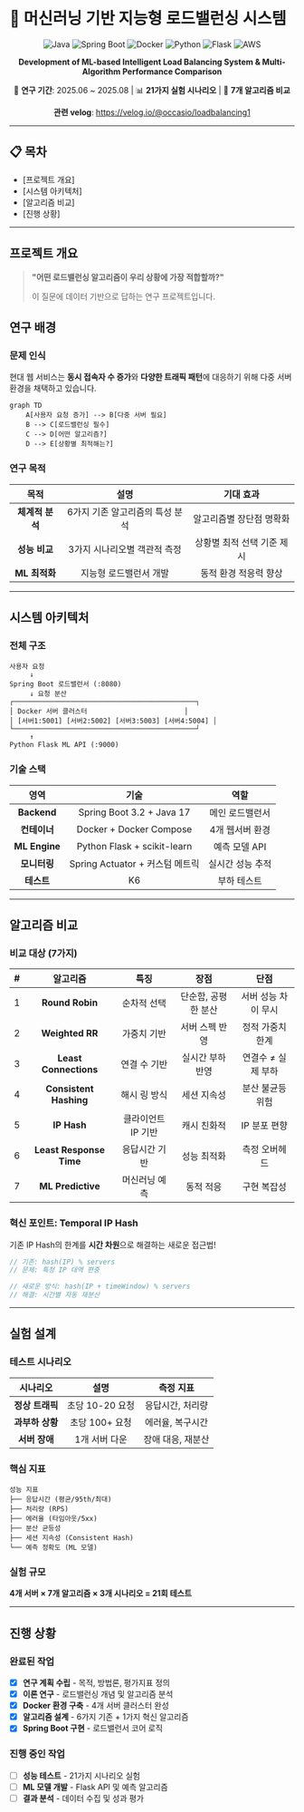 # 🚀 머신러닝 기반 지능형 로드밸런싱 시스템

<div align="center">

![Java](https://img.shields.io/badge/Java-17-ED8B00?style=for-the-badge&logo=openjdk&logoColor=white)
![Spring Boot](https://img.shields.io/badge/Spring_Boot-3.2-6DB33F?style=for-the-badge&logo=spring-boot&logoColor=white)
![Docker](https://img.shields.io/badge/Docker-2496ED?style=for-the-badge&logo=docker&logoColor=white)
![Python](https://img.shields.io/badge/Python-3776AB?style=for-the-badge&logo=python&logoColor=white)
![Flask](https://img.shields.io/badge/Flask-000000?style=for-the-badge&logo=flask&logoColor=white)
![AWS](https://img.shields.io/badge/AWS-FF9900?style=for-the-badge&logo=amazon-aws&logoColor=white)

**Development of ML-based Intelligent Load Balancing System & Multi-Algorithm Performance Comparison**

🔬 **연구 기간**: 2025.06 ~ 2025.08 | 📊 **21가지 실험 시나리오** | 🤖 **7개 알고리즘 비교**

**관련 velog**: https://velog.io/@occasio/loadbalancing1

</div>

---

## 📋 목차

- [프로젝트 개요]
- [시스템 아키텍처]
- [알고리즘 비교]
- [진행 상황]

---

## 프로젝트 개요

> **"어떤 로드밸런싱 알고리즘이 우리 상황에 가장 적합할까?"**
> 
> 이 질문에 데이터 기반으로 답하는 연구 프로젝트입니다.

##  연구 배경

###  문제 인식

현대 웹 서비스는 **동시 접속자 수 증가**와 **다양한 트래픽 패턴**에 대응하기 위해 다중 서버 환경을 채택하고 있습니다.

```mermaid
graph TD
    A[사용자 요청 증가] --> B[다중 서버 필요]
    B --> C[로드밸런싱 필수]
    C --> D[어떤 알고리즘?]
    D --> E[상황별 최적해는?]
```

###  연구 목적

| 목적 | 설명 | 기대 효과 |
|:----:|:----:|:---------:|
|  **체계적 분석** | 6가지 기존 알고리즘의 특성 분석 | 알고리즘별 장단점 명확화 |
|  **성능 비교** | 3가지 시나리오별 객관적 측정 | 상황별 최적 선택 기준 제시 |
|  **ML 최적화** | 지능형 로드밸런서 개발 | 동적 환경 적응력 향상 |

---

## 시스템 아키텍처

### 전체 구조

```
사용자 요청
     ↓
Spring Boot 로드밸런서 (:8080)
     ↓ 요청 분산
┌─────────────────────────────────────────────┐
│ Docker 서버 클러스터                        │
│ [서버1:5001] [서버2:5002] [서버3:5003] [서버4:5004] │
└─────────────────────────────────────────────┘
     ↑
Python Flask ML API (:9000)
```

### 기술 스택

| 영역 | 기술 | 역할 |
|:----:|:----:|:----:|
| **Backend** | Spring Boot 3.2 + Java 17 | 메인 로드밸런서 |
| **컨테이너** | Docker + Docker Compose | 4개 웹서버 환경 |
| **ML Engine** | Python Flask + scikit-learn | 예측 모델 API |
| **모니터링** | Spring Actuator + 커스텀 메트릭 | 실시간 성능 추적 |
| **테스트** | K6 | 부하 테스트 |

---

## 알고리즘 비교

### 비교 대상 (7가지)

| # | 알고리즘 | 특징 | 장점 | 단점 |
|:-:|:--------:|:----:|:----:|:----:|
| 1 | **Round Robin** | 순차적 선택 | 단순함, 공평한 분산 | 서버 성능 차이 무시 |
| 2 | **Weighted RR** | 가중치 기반 | 서버 스펙 반영 | 정적 가중치 한계 |
| 3 | **Least Connections** | 연결 수 기반 | 실시간 부하 반영 | 연결수 ≠ 실제 부하 |
| 4 | **Consistent Hashing** | 해시 링 방식 | 세션 지속성 | 분산 불균등 위험 |
| 5 | **IP Hash** | 클라이언트 IP 기반 | 캐시 친화적 | IP 분포 편향 |
| 6 | **Least Response Time** | 응답시간 기반 | 성능 최적화 | 측정 오버헤드 |
| 7 | **ML Predictive** | 머신러닝 예측 | 동적 적응 | 구현 복잡성 |

### 혁신 포인트: Temporal IP Hash

기존 IP Hash의 한계를 **시간 차원**으로 해결하는 새로운 접근법!

```java
// 기존: hash(IP) % servers
// 문제: 특정 IP 대역 편중

// 새로운 방식: hash(IP + timeWindow) % servers  
// 해결: 시간별 자동 재분산
```

---

## 실험 설계

### 테스트 시나리오

| 시나리오 | 설명 | 측정 지표 |
|:--------:|:----:|:---------:|
| **정상 트래픽** | 초당 10-20 요청 | 응답시간, 처리량 |
| **과부하 상황** | 초당 100+ 요청 | 에러율, 복구시간 |
| **서버 장애** | 1개 서버 다운 | 장애 대응, 재분산 |

### 핵심 지표

```
성능 지표
├── 응답시간 (평균/95th/최대)
├── 처리량 (RPS)
├── 에러율 (타임아웃/5xx)
├── 분산 균등성
├── 세션 지속성 (Consistent Hash)
└── 예측 정확도 (ML 모델)
```

### 실험 규모

**4개 서버 × 7개 알고리즘 × 3개 시나리오 = 21회 테스트**

---

## 진행 상황

### 완료된 작업

- [x] **연구 계획 수립** - 목적, 방법론, 평가지표 정의
- [x] **이론 연구** - 로드밸런싱 개념 및 알고리즘 분석
- [x] **Docker 환경 구축** - 4개 서버 클러스터 완성
- [x] **알고리즘 설계** - 6가지 기존 + 1가지 혁신 알고리즘
- [x] **Spring Boot 구현** - 로드밸런서 코어 로직

### 진행 중인 작업

- [ ] **성능 테스트** - 21가지 시나리오 실험
- [ ] **ML 모델 개발** - Flask API 및 예측 알고리즘
- [ ] **결과 분석** - 데이터 수집 및 성과 평가

